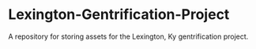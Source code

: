 # Lexington-Gentrification-Project
A repository for storing assets for the Lexington, Ky gentrification project. 
